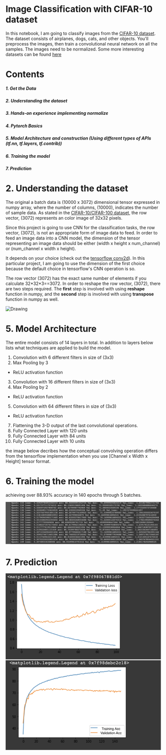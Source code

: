 # Image Classification with CIFAR-10 dataset
In this notebook, I am going to classify images from the [CIFAR-10 dataset](https://www.cs.toronto.edu/~kriz/cifar.html).  The dataset consists of airplanes, dogs, cats, and other objects. You'll preprocess the images, then train a convolutional neural network on all the samples. The images need to be normalized. Some more interesting datasets can be found [here](http://rodrigob.github.io/are_we_there_yet/build/#datasets)


# Contents
##### 1. Get the Data
##### 2. Understanding the dataset
##### 3. Hands-on experience implementing normalize 
##### 4. Pytorch Basics
##### 5. Model Architecture and construction (Using different types of APIs (tf.nn, tf.layers, tf.contrib))
##### 6. Training the model
##### 7. Prediction

# 2. Understanding the dataset
The original a batch data is (10000 x 3072) dimensional tensor expressed in numpy array, where the number of columns, (10000), indicates the number of sample data. As stated in the [CIFAR-10/CIFAR-100 dataset](https://www.cs.toronto.edu/~kriz/cifar.html), the row vector, (3072) represents an color image of 32x32 pixels.

Since this project is going to use CNN for the classification tasks, the row vector, (3072), is not an appropriate form of image data to feed. In order to feed an image data into a CNN model, the dimension of the tensor representing an image data should be either (width x height x num_channel) or (num_channel x width x height).

It depends on your choice (check out the [tensorflow conv2d](https://www.tensorflow.org/api_docs/python/tf/nn/conv2d)). In this particular project, I am going to use the dimension of the first choice because the default choice in tensorflow's CNN operation is so.

The row vector (3072) has the exact same number of elements if you calculate 32\*32\*3==3072. In order to reshape the row vector, (3072), there are two steps required. The **first** step is involved with using **reshape** function in numpy, and the **second** step is involved with using **transpose** function in numpy as well.

<img src="./reshape-transpose.png" alt="Drawing"/>

# 5. Model Architecture

The entire model consists of 14 layers in total. In addition to layers below lists what techniques are applied to build the model.

1. Convolution with 6 different filters in size of (3x3)
2. Max Pooling by 3
  - ReLU activation function
3. Convolution with 16 different filters in size of (3x3)
4. Max Pooling by 2
  - ReLU activation function
5. Convolution with 64 different filters in size of (3x3)
  - ReLU activation function
7. Flattening the 3-D output of the last convolutional operations.
8. Fully Connected Layer with 120 units
9. Fully Connected Layer with 84 units
10. Fully Connected Layer with 10 units

the image below decribes how the conceptual convolving operation differs from the tensorflow implementation when you use [Channel x Width x Height] tensor format.


# 6. Training the model
achieving over 88.93% accuracy in 140 epochs through 5 batches.

<img src="./training.PNG" alt="Drawing"/>

# 7. Prediction
<img src="./prediction1.PNG" alt="Drawing"/>
<img src="./prediction2.PNG" alt="Drawing"/>
